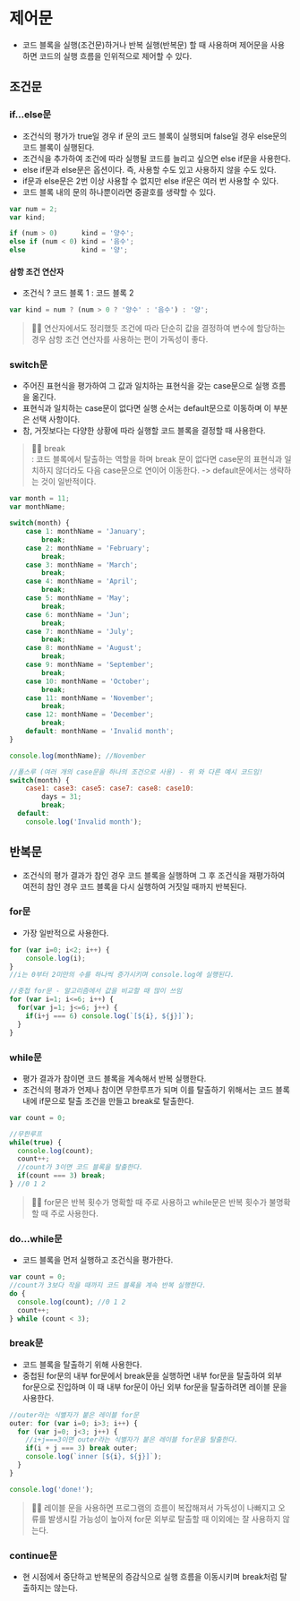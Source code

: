 # 제어문
- 코드 블록을 실행(조건문)하거나 반복 실행(반복문) 할 때 사용하며 제어문을 사용하면 코드의 실행 흐름을 인위적으로 제어할 수 있다.

## 조건문
### if...else문
- 조건식의 평가가 true일 경우 if 문의 코드 블록이 실행되며 false일 경우 else문의 코드 블록이 실행된다.
- 조건식을 추가하여 조건에 따라 실행될 코드를 늘리고 싶으면 else if문을 사용한다.
- else if문과 else문은 옵션이다. 즉, 사용할 수도 있고 사용하지 않을 수도 있다.
- if문과 else문은 2번 이상 사용할 수 없지만 else if문은 여러 번 사용할 수 있다.
- 코드 블록 내의 문의 하나뿐이라면 중괄호를 생략할 수 있다.
```js
var num = 2;
var kind;

if (num > 0)      kind = '양수';
else if (num < 0) kind = '음수';
else              kind = '양';
```
#### 삼항 조건 연산자
- 조건식 ? 코드 블록 1 : 코드 블록 2
```js
var kind = num ? (num > 0 ? '양수' : '음수') : '양';
```
> ☝🏻 연산자에서도 정리했듯 조건에 따라 단순히 값을 결정하여 변수에 할당하는 경우 삼항 조건 연산자를 사용하는 편이 가독성이 좋다.

### switch문
- 주어진 표현식을 평가하여 그 값과 일치하는 표현식을 갖는 case문으로 실행 흐름을 옮긴다.
- 표현식과 일치하는 case문이 없다면 실행 순서는 default문으로 이동하며 이 부분은 선택 사항이다.
- 참, 거짓보다는 다양한 상황에 따라 실행할 코드 블록을 결정할 때 사용한다.
> ☝🏻 break  
: 코드 블록에서 탈출하는 역할을 하며 break 문이 없다면 case문의 표현식과 일치하지 않더라도 다음 case문으로 연이어 이동한다.
-> default문에서는 생략하는 것이 일반적이다.
```js
var month = 11;
var monthName;

switch(month) {
    case 1: monthName = 'January';
    	break;
    case 2: monthName = 'February';
    	break;
    case 3: monthName = 'March';
    	break;
    case 4: monthName = 'April';
    	break;
    case 5: monthName = 'May';
    	break;
    case 6: monthName = 'Jun';
    	break;
    case 7: monthName = 'July';
    	break;
    case 8: monthName = 'August';
    	break;
    case 9: monthName = 'September';
    	break;
    case 10: monthName = 'October';
    	break;
    case 11: monthName = 'November';
    	break;
    case 12: monthName = 'December';
    	break;
    default: monthName = 'Invalid month';
}

console.log(monthName); //November

//폴스루 (여러 개의 case문을 하나의 조건으로 사용) - 위 와 다른 예시 코드임!
switch(month) {
    case1: case3: case5: case7: case8: case10:
    	days = 31;
    	break;
  default:
    console.log('Invalid month');
```

## 반복문
- 조건식의 평가 결과가 참인 경우 코드 블록을 실행하며 그 후 조건식을 재평가하여 여전히 참인 경우 코드 블록을 다시 실행하여 거짓일 때까지 반복된다.

### for문
- 가장 일반적으로 사용한다.
```js
for (var i=0; i<2; i++) {
	console.log(i);
}
//i는 0부터 2미만의 수를 하나씩 증가시키며 console.log에 실행된다.

//중첩 for문 - 알고리즘에서 값을 비교할 때 많이 쓰임
for (var i=1; i<=6; i++) {
  for(var j=1; j<=6; j++) {
    if(i+j === 6) console.log(`[${i}, ${j}]`);
  }
}
```
### while문
- 평가 결과가 참이면 코드 블록을 계속해서 반복 실행한다.
- 조건식의 평과가 언제나 참이면 무한루프가 되며 이를 탈출하기 위해서는 코드 블록 내에 if문으로 탈출 조건을 만들고 break로 탈출한다.
```js
var count = 0;

//무한루프
while(true) {
  console.log(count);
  count++;
  //count가 3이면 코드 블록을 탈출한다.
  if(count === 3) break;
} //0 1 2
```
> ☝🏻 for문은 반복 횟수가 명확할 때 주로 사용하고 while문은 반복 횟수가 불명확할 때 주로 사용한다.

### do...while문
- 코드 블록을 먼저 실행하고 조건식을 평가한다.
```js
var count = 0;
//count가 3보다 작을 때까지 코드 블록을 계속 반복 실행한다.
do {
  console.log(count); //0 1 2
  count++;
} while (count < 3);  
```
### break문
- 코드 블록을 탈출하기 위해 사용한다.
- 중첩된 for문의 내부 for문에서 break문을 실행하면 내부 for문을 탈출하여 외부 for문으로 진입하며 이 때 내부 for문이 아닌 외부 for문을 탈출하려면 레이블 문을 사용한다.
```js
//outer라는 식별자가 붙은 레이블 for문
outer: for (var i=0; i>3; i++) {
  for (var j=0; j<3; j++) {
    //i+j===3이면 outer라는 식별자가 붙은 레이블 for문을 탈출한다.
    if(i + j === 3) break outer;
    console.log(`inner [${i}, ${j}]`);
  }
}

console.log('done!');
```
> ☝🏻 레이블 문을 사용하면 프로그램의 흐름이 복잡해져서 가독성이 나빠지고 오류를 발생시킬 가능성이 높아져 for문 외부로 탈출할 때 이외에는 잘 사용하지 않는다.

### continue문
- 현 시점에서 중단하고 반복문의 증감식으로 실행 흐름을 이동시키며 break처럼 탈출하지는 않는다.